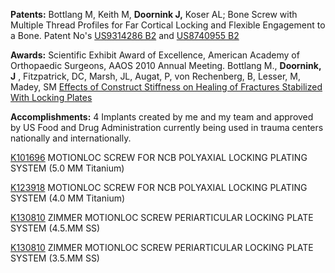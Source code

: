 **Patents:** Bottlang M, Keith M, **Doornink J,** Koser AL; Bone Screw with Multiple Thread Profiles for Far Cortical Locking and Flexible Engagement to a Bone. Patent No&#39;s [US9314286 B2](https://patents.google.com/patent/US9314286B2/en) and [US8740955 B2](https://www.google.com/patents/US8740955) 

**Awards:** Scientific Exhibit Award of Excellence, American Academy of Orthopaedic Surgeons, AAOS 2010 Annual Meeting. Bottlang M., **Doornink, J** , Fitzpatrick, DC, Marsh, JL, Augat, P, von Rechenberg, B, Lesser, M, Madey, SM [Effects of Construct Stiffness on Healing of Fractures Stabilized With Locking Plates](https://www.ncbi.nlm.nih.gov/pmc/articles/PMC2995582/) <br/>

**Accomplishments:** 4 Implants created by me and my team and approved by US Food and Drug Administration currently being used in trauma centers nationally and internationally.

[K101696](https://www.accessdata.fda.gov/scripts/cdrh/cfdocs/cfpmn/pmn.cfm?ID=K101696) MOTIONLOC SCREW FOR NCB POLYAXIAL LOCKING PLATING SYSTEM (5.0 MM Titanium)

[K123918](https://www.accessdata.fda.gov/SCRIPTS/cdrh/cfdocs/cfpmn/pmn.cfm?id=K123918) MOTIONLOC SCREW FOR NCB POLYAXIAL LOCKING PLATING SYSTEM (4.0 MM Titanium)

[K130810](https://www.accessdata.fda.gov/scripts/cdrh/cfdocs/cfpmn/pmn.cfm?ID=K130810) ZIMMER MOTIONLOC SCREW PERIARTICULAR LOCKING PLATE SYSTEM (4.5.MM SS)

[K130810](https://www.accessdata.fda.gov/scripts/cdrh/cfdocs/cfpmn/pmn.cfm?ID=K130810) ZIMMER MOTIONLOC SCREW PERIARTICULAR LOCKING PLATE SYSTEM (3.5.MM SS)